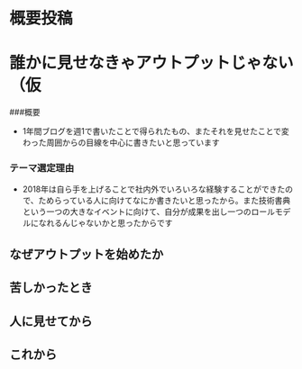 # 概要投稿

# 誰かに見せなきゃアウトプットじゃない（仮
###概要
- 1年間ブログを週1で書いたことで得られたもの、またそれを見せたことで変わった周囲からの目線を中心に書きたいと思っています

### テーマ選定理由
- 2018年は自ら手を上げることで社内外でいろいろな経験することができたので、ためらっている人に向けてなにか書きたいと思ったから。また技術書典という一つの大きなイベントに向けて、自分が成果を出し一つのロールモデルになれるんじゃないかと思ったからです

## なぜアウトプットを始めたか

## 苦しかったとき

## 人に見せてから

## これから